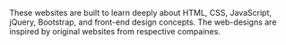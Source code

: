 These websites are built to learn deeply about HTML, CSS, JavaScript, jQuery, Bootstrap, and front-end design concepts. The web-designs are inspired by original websites from respective compaines. 
